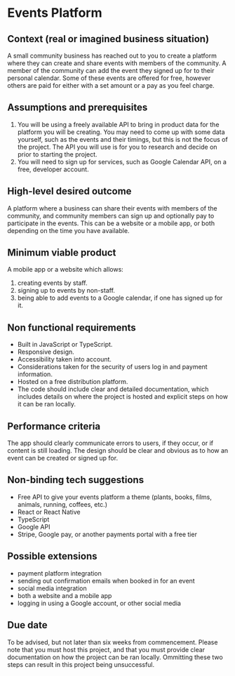 # Events Platform

## Context (real or imagined business situation)

A small community business has reached out to you to create a platform where they can create and share events with members of the community. A member of the community can add the event they signed up for to their personal calendar. Some of these events are offered for free, however others are paid for either with a set amount or a pay as you feel charge.  

## Assumptions and prerequisites 

1. You will be using a freely available API to bring in product data for the platform you will be creating. You may need to come up with some data yourself, such as the events and their timings, but this is not the focus of the project. The API you will use is for you to research and decide on prior to starting the project.
2. You will need to sign up for services, such as Google Calendar API, on a free, developer account.

## High-level desired outcome

A platform where a business can share their events with members of the community, and community members can sign up and optionally pay to participate in the events. This can be a website or a mobile app, or both depending on the time you have available. 

## Minimum viable product

A mobile app or a website which allows:

1. creating events by staff.
2. signing up to events by non-staff.
3. being able to add events to a Google calendar, if one has signed up for it.

## Non functional requirements 

- Built in JavaScript or TypeScript. 
- Responsive design.
- Accessibility taken into account.
- Considerations taken for the security of users log in and payment information.
- Hosted on a free distribution platform.
- The code should include clear and detailed documentation, which includes details on where the project is hosted and explicit steps on how it can be ran locally.

## Performance criteria

The app should clearly communicate errors to users, if they occur, or if content is still loading. The design should be clear and obvious as to how an event can be created or signed up for. 

## Non-binding tech suggestions

- Free API to give your events platform a theme (plants, books, films, animals, running, coffees, etc.)
- React or React Native
- TypeScript
- Google API
- Stripe, Google pay, or another payments portal with a free tier

## Possible extensions

- payment platform integration
- sending out confirmation emails when booked in for an event
- social media integration
- both a website and a mobile app
- logging in using a Google account, or other social media

## Due date

To be advised, but not later than six weeks from commencement. Please note that you must host this project, and that you must provide clear documentation on how the project can be ran locally. Ommitting these two steps can result in this project being unsuccessful. 

